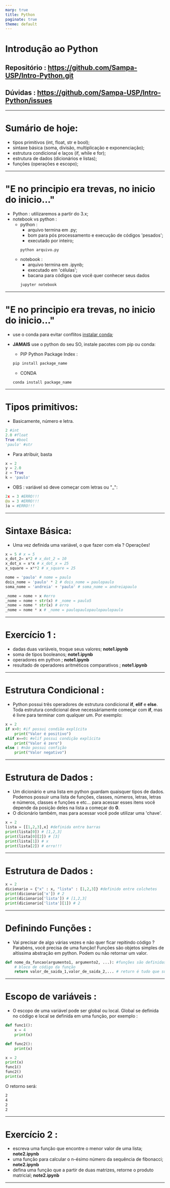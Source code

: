 ```yaml
---
marp: true
title: Python
paginate: true
theme: default 
---
```

# Introdução ao Python

## Repositório : https://github.com/Sampa-USP/Intro-Python.git

## Dúvidas : https://github.com/Sampa-USP/Intro-Python/issues
---

# Sumário de hoje:
- tipos primitivos (int, float, str e bool);
- sintaxe básica (soma, divisão, multiplicação e exponenciação); 
- estrutura condicional e laços (if, while e for);
- estrutura de dados (dicionários e listas);
- funções (operações e escopo);
---
# "E no principio era trevas, no inicio do inicio..."
- Python : utilizaremos a partir do 3.x;
- notebook vs python :
    - python :
        - arquivo termina em .py;
        - bom para pós processamento e execução de códigos 'pesados';
        - executado por inteiro;
        ```bash
        python arquivo.py
        ```
    - notebook :
        - arquivo termina em .ipynb;
        - executado em 'células';
        - bacana para códigos que você quer conhecer seus dados
        ```bash
        jupyter notebook
        ```
---
# "E no principio era trevas, no inicio do inicio..."
- use o conda para evitar conflitos [instalar conda](https://docs.conda.io/projects/conda/en/latest/user-guide/install/index.html);
- **JAMAIS** use o python do seu SO, instale pacotes com pip ou conda:
    - PIP Python Package Index :
    ```bash 
    pip install package_name
    ```

    - CONDA 
    ```
    conda install package_name
    ```
---
# Tipos primitivos:

- Basicamente, número e letra.
```python
2 #int
2.0 #float
True #bool
'paulo' #str
```
- Para atribuir, basta
```python
x = 2
y = 2.0
z = True
k = 'paulo'
```
- OBS : variável só deve começar com letras ou "_": 
```python
2x = 3 #ERRO!!!
@a = 3 #ERRO!!!
)a = #ERRO!!!
```
---
# Sintaxe Básica:

- Uma vez definida uma variável, o que fazer com ela ? Operações!
```python
x = 5 # x = 5
x_dot_2= x*2 # x_dot_2 = 10
x_dot_x = x*x # x_dot_x = 25
x_square = x**2 # x_square = 25

nome = 'paulo' # nome = paulo
dois_nome = 'paulo' * 2 # dois_nome = paulopaulo
soma_nome = 'andreia' + 'paulo' # soma_nome = andreiapaulo

_nome = nome + x #erro
_nome = nome + str(x) # _nome = paulo5
_nome = nome * str(x) # erro
_nome = nome * x # _nome = paulopaulopaulopaulopaulo
```
---
# Exercício 1 : 
- dadas duas variáveis, troque seus valores; **note1.ipynb**
- soma de tipos booleanos; **note1.ipynb**
- operadores em python ; **note1.ipynb**
- resultado de operadores aritméticos comparativos ; **note1.ipynb**
---
# Estrutura Condicional :
- Python possui três operadores de estrutura condicional **if**, **elif** e **else**. Toda estrutura condicional deve necessáriamente começar com **if**, mas é livre para terminar com qualquer um. Por exemplo:

```python
x = 2
if x>0: #if possui condião explícita
    print("Valor é positivo")
elif x==0: #elif possui condição explícita
    print("Valor é zero")
else : #não possui confição
    print("Valor negativo")
```
---
# Estrutura de Dados :
- Um dicionário e uma lista em python guardam quaisquer tipos de dados. Podemos possuir uma lista de funções, classes, números, letras, letras e números, classes e funções e etc... para acessar esses itens você depende da posição deles na lista a começar do **0**. 
- O dicionário também, mas para acessar você pode utilizar uma 'chave'.
```python
x = 2
lista = [[1,2,3],x] #definida entre barras
print(lista[0]) # [1,2,3]
print(lista[0][2]) # [3]
print(lista[1]) # x
print(lista[2]) # erro!!!
```
---
# Estrutura de Dados :
```python
x = 2
dicionario = {"x" : x, "lista" : [1,2,3]} #definido entre colchetes
print(dicionario['x']) # 2
print(dicionario['lista']) # [1,2,3] 
print(dicionario['lista'][1]) # 2 
```
---
# Definindo Funções :
- Vai precisar de algo várias vezes e não quer ficar repitindo código ? Parabéns, você precisa de uma função! Funções são objetos simples de altíssima abstração em python. Podem ou não retornar um valor.
```python
def nome_da_funcao(argumento1, argumento2, ...): #funções são definidas com a palavra mágica def
    # bloco de código da função
    return valor_de_saida_1,valor_de_saida_2,... # return é tudo que sua função precisa retornar. Pode ser QUALQUER tipo de dado. 
```
---
# Escopo de variáveis :
- O escopo de uma variável pode ser global ou local. Global se definida no código e local se definida em uma função, por exemplo : 
```python
def func1():
    x = 4
    print(x)

def func2():
    print(x)

x = 2
print(x)
func1()
func2()
print(x)
```
O retorno será:

```bash
2
4
2
2
```
---
# Exercício 2 : 
- escreva uma função que encontre o menor valor de uma lista; **note2.ipynb**
- uma função para calcular o n-ésimo número da sequência de fibonacci; **note2.ipynb**
- defina uma função que a partir de duas matrizes, retorne o produto matricial; **note2.ipynb**
---
